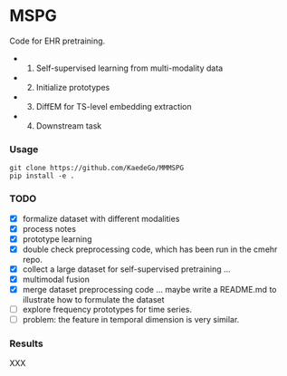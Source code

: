 # MSPG

Code for EHR pretraining.

- 1. Self-supervised learning from multi-modality data
- 2. Initialize prototypes
- 3. DiffEM for TS-level embedding extraction
- 4. Downstream task


### Usage 
```
git clone https://github.com/KaedeGo/MMMSPG
pip install -e .
```

### TODO

- [x] formalize dataset with different modalities
- [x] process notes
- [x] prototype learning
- [x] double check preprocessing code, which has been run in the cmehr repo.
- [x] collect a large dataset for self-supervised pretraining ...
- [x] multimodal fusion
- [x] merge dataset preprocessing code ... maybe write a README.md to illustrate how to formulate the dataset 
- [ ] explore frequency prototypes for time series.
- [ ] problem: the feature in temporal dimension is very similar.

### Results
XXX
